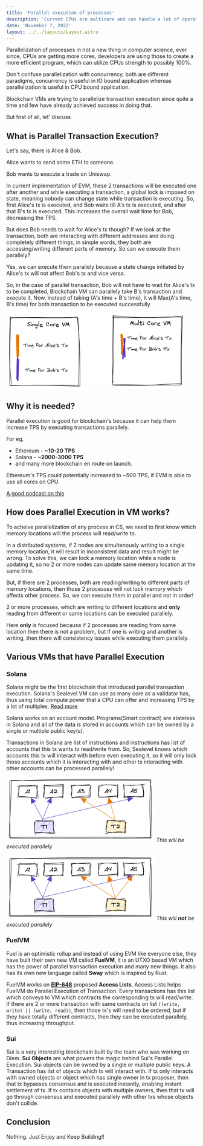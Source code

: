 ```yaml
---
title: 'Parallel execution of processes'
description: 'Current CPUs are multicore and can handle a lot of operation, VMs need to use all of those available cores.'
date: 'November 7, 2022'
layout: ../../layouts/Layout.astro
---
```


Parallelization of processes in not a new thing in computer science, ever since, CPUs are getting more cores, developers are using those to create a more efficient program, which can utilize CPUs strength to possibly 100%.

Don't confuse parallelization with concurrency, both are different paradigms, concurrency is useful in IO bound application whereas parallelization is useful in CPU bound application.

Blockchain VMs are trying to parallelize transaction execution since quite a time and few have already achieved success in doing that.

But first of all, let' discuss

## What is Parallel Transaction Execution?

Let's say, there is Alice & Bob.

Alice wants to send some ETH to someone.

Bob wants to execute a trade on Uniswap.

In current implementation of EVM, these 2 transactions will be executed one after another and while executing a transaction, a global lock is imposed on state, meaning nobody can change state while transaction is executing. So, first Alice's tx is executed, and Bob waits till A's tx is executed, and after that B's tx is executed. This increases the overall wait time for Bob, decreasing the TPS.

But does Bob needs to wait for Alice's tx though? If we look at the transaction, both are interacting with different addresses and doing completely different things, in simple words, they both are accessing/writing different parts of memory. So can we execute them parallely?

Yes, we can execute them parallely because a state change initiated by Alice's tx will not affect Bob's tx and vice versa.

So, in the case of parallel transaction, Bob will not have to wait for Alice's tx to be completed, Blockchain VM can parallely take B's transaction and execute it. Now, instead of taking (A's time + B's time), it will Max(A's time, B's time) for both transaction to be executed successfully

![Parallel Execution](https://github.com/sk1122/www/blob/main/public/img/parallel.png?raw=true)

## Why it is needed?

Parallel execution is good for blockchain's because it can help them increase TPS by executing transactions parallely.

For eg.

- Ethereum - **~10-20 TPS**
- Solana - **~2000-3000 TPS**
- and many more blockchain en route on launch.

Ethereum's TPS could potentially increased to ~500 TPS, if EVM is able to use all cores on CPU.

[A good podcast on this](https://www.youtube.com/watch?v=DhBkrc9dECg)

## How does Parallel Execution in VM works?

To acheive parallelization of any process in CS, we need to first know which memory locations will the process will read/write to. 

In a distributed systems, if 2 nodes are simultenously writing to a single memory location, it will result in inconsistent data and result might be wrong. To solve this, we can lock a memory location while a node is updating it, so no 2 or more nodes can update same memory location at the same time.

But, if there are 2 processes, both are reading/writing to different parts of memory locations, then those 2 processes will not lock memory which affects other process. So, we can execute them in parallel and not in order!

2 or more processes, which are writing to different locations and **only** reading from different or same locations can be executed parallely.

Here **only** is focused because if 2 processes are reading from same location then there is not a problem, but if one is writing and another is writing, then there will consistency issues while executing them parallely.

## Various VMs that have Parallel Execution

### Solana

Solana might be the first blockchain that introduced parallel transaction execution. Solana's Sealevel VM can use as many core as a validator has, thus using total compute power that a CPU can offer and increasing TPS by a lot of multiples. [Read more](https://medium.com/solana-labs/sealevel-parallel-processing-thousands-of-smart-contracts-d814b378192)

Solana works on an account model. Programs(Smart contract) are stateless in Solana and all of the data is stored in accounts which can be owned by a single or multiple public key(s).

Transactions in Solana are list of instructions and instructions has list of accounts that this tx wants to read/write from. So, Sealevel knows which accounts this tx will interact with before even executing it, so it will only lock those accounts which it is interacting with and other tx interacting with other accounts can be processed parallely!

![Parallel Execution](https://github.com/sk1122/www/blob/main/public/img/solana-parallel-1.png?raw=true)
*This will be executed parallely*

![Parallel Execution](https://github.com/sk1122/www/blob/main/public/img/solana-parallel-2.png?raw=true)
*This will **not** be executed parallely*

### FuelVM

Fuel is an optimistic rollup and instead of using EVM like everyone else, they have built their own new VM called **FuelVM**, it is an UTXO based VM which has the power of parallel transaction execution and many new things. It also has its own new language called **Sway** which is inspired by Rust.

FuelVM works on **[EIP-648](https://github.com/ethereum/EIPs/issues/648)** proposed **Access Lists**. Access Lists helps FuelVM do Parallel Execution of Transaction. Every transactions has this list which conveys to VM which contracts the corresponding tx will read/write. If there are 2 or more transaction with same contracts on list `((write, write) || (write, read))`, then those tx's will need to be ordered, but if they have totally different contracts, then they can be executed parallely, thus increasing throughput.

### Sui

Sui is a very interesting blockchain built by the team who was working on Diem. **Sui Objects** are what powers the magic behind Sui's Parallel Execution. Sui objects can be owned by a single or multiple public keys. A Transaction has list of objects which tx will interact with. If tx only interacts with owned objects or object which has single owner in tx proposer, then that tx bypasses consensus and is executed instantly, enabling instant settlement of tx. If tx contains objects with multiple owners, then that tx will go through consensus and executed parallely with other txs whose objects don't collide.

## Conclusion

Nothing. Just Enjoy and Keep Building!!